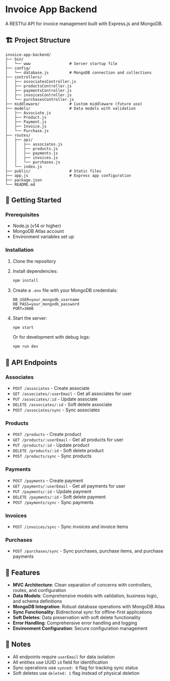 # Invoice App Backend

A RESTful API for invoice management built with Express.js and MongoDB.

## 🏗️ Project Structure

```
invoice-app-backend/
├── bin/
│   └── www                 # Server startup file
├── config/
│   └── database.js         # MongoDB connection and collections
├── controllers/
│   ├── associatesController.js
│   ├── productsController.js
│   ├── paymentsController.js
│   ├── invoicesController.js
│   └── purchasesController.js
├── middleware/             # Custom middleware (future use)
├── models/                 # Data models with validation
│   ├── Associate.js
│   ├── Product.js
│   ├── Payment.js
│   ├── Invoice.js
│   └── Purchase.js
├── routes/
│   ├── api/
│   │   ├── associates.js
│   │   ├── products.js
│   │   ├── payments.js
│   │   ├── invoices.js
│   │   └── purchases.js
│   └── index.js
├── public/                 # Static files
├── app.js                  # Express app configuration
├── package.json
└── README.md
```

## 🚀 Getting Started

### Prerequisites
- Node.js (v14 or higher)
- MongoDB Atlas account
- Environment variables set up

### Installation

1. Clone the repository
2. Install dependencies:
   ```bash
   npm install
   ```

3. Create a `.env` file with your MongoDB credentials:
   ```
   DB_USER=your_mongodb_username
   DB_PASS=your_mongodb_password
   PORT=3000
   ```

4. Start the server:
   ```bash
   npm start
   ```

   Or for development with debug logs:
   ```bash
   npm run dev
   ```

## 📡 API Endpoints

### Associates
- `POST /associates` - Create associate
- `GET /associates/:userEmail` - Get all associates for user
- `PUT /associates/:id` - Update associate
- `DELETE /associates/:id` - Soft delete associate
- `POST /associates/sync` - Sync associates

### Products
- `POST /products` - Create product
- `GET /products/:userEmail` - Get all products for user
- `PUT /products/:id` - Update product
- `DELETE /products/:id` - Soft delete product
- `POST /products/sync` - Sync products

### Payments
- `POST /payments` - Create payment
- `GET /payments/:userEmail` - Get all payments for user
- `PUT /payments/:id` - Update payment
- `DELETE /payments/:id` - Soft delete payment
- `POST /payments/sync` - Sync payments

### Invoices
- `POST /invoices/sync` - Sync invoices and invoice items

### Purchases
- `POST /purchases/sync` - Sync purchases, purchase items, and purchase payments

## 🔧 Features

- **MVC Architecture**: Clean separation of concerns with controllers, routes, and configuration
- **Data Models**: Comprehensive models with validation, business logic, and schema definitions
- **MongoDB Integration**: Robust database operations with MongoDB Atlas
- **Sync Functionality**: Bidirectional sync for offline-first applications
- **Soft Deletes**: Data preservation with soft delete functionality
- **Error Handling**: Comprehensive error handling and logging
- **Environment Configuration**: Secure configuration management

## 📝 Notes

- All endpoints require `userEmail` for data isolation
- All entities use UUID `id` field for identification
- Sync operations use `synced: 0` flag for tracking sync status
- Soft deletes use `deleted: 1` flag instead of physical deletion
